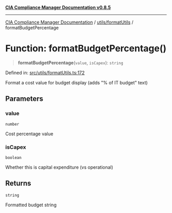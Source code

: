 [**CIA Compliance Manager Documentation v0.8.5**](../../../README.md)

***

[CIA Compliance Manager Documentation](../../../modules.md) / [utils/formatUtils](../README.md) / formatBudgetPercentage

# Function: formatBudgetPercentage()

> **formatBudgetPercentage**(`value`, `isCapex`): `string`

Defined in: [src/utils/formatUtils.ts:172](https://github.com/Hack23/cia-compliance-manager/blob/3ae0301247f765ba03c8c0fe645db4718bb8af76/src/utils/formatUtils.ts#L172)

Format a cost value for budget display (adds "% of IT budget" text)

## Parameters

### value

`number`

Cost percentage value

### isCapex

`boolean`

Whether this is capital expenditure (vs operational)

## Returns

`string`

Formatted budget string
